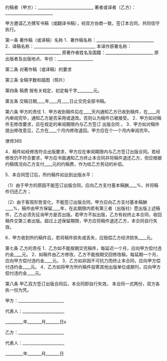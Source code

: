 
 


约稿者（甲方）：____________________________
著者或译者（乙方）：________________________


甲方邀请乙方撰写书稿（或翻译书稿），经双方协商一致，签订本合同，共同信守执行。


第一条  著作稿（或译稿）名称
1．著作稿名称：_____________________________
2．译稿名称：_______________________________
本译作原著名称：____________________________ 
原著作者姓名及国籍：________________________ 
原出版者及出版地点、年份：__________________


第二条  对著作稿（或译稿）的要求


第三条  全稿字数和插图（照片）

第四条  稿费 按有关规定，初定每千字________元。


第五条  交稿日期____年____月____日止交完全部书稿。


第六条  甲方的责任
1．甲方收到稿件后在____天内通知乙方已收到稿件，在____月内审阅完毕，通知乙方是否采用或退改。否则认为稿件已被接受。
2．甲方如对稿件无修改要求，应在规定的审阅期限内与乙方签订
出版合同
。
3．甲方如对稿件提出修改意见，乙方在____个月内修改退回。甲方应在个一个月内审阅完毕。




 
律师365






4．稿件如经修改符合出版要求，甲方应在审阅期限内与乙方签订出版合同。若经修改仍不符合要求，甲方应书面通知乙方终止本合同并将稿件退还乙方，但应根据约稿情况向乙方支付____元的约稿费，作为给乙方劳动的补偿。

5．本合同签订后，所约稿件如达到出版水平：

（1）由于甲方的原因不能签订出版合同，应向乙方支付基本稿酬____%，并将稿件归还乙方；

（2）由于客观形势变化，不能签订出版合同，甲方应向乙方支付基本稿酬____%，稿件由甲方保留____年，在此期限内若有第三者（出版社）愿出版上述稿件，乙方必须先征询甲方是否出版。若甲方不拟出版，乙方有权终止本合同，收回稿件交第三者出版。超过上述保留期限，甲方应将稿件退还乙方，本合同自行失效。

6．甲方收到所约稿件后，若将稿件损失或丢失，应赔偿乙方经济损失____元。




第七条  乙方的责任
1．乙方如不能按期交完稿件，每延迟一个月，应向甲方偿付违约金____元。
2．如稿件由乙方修改，乙方不能按期交回修改稿，每延期一个月，应向甲方偿付违约金____元。
3．乙方如非因不可抗力而终止本合同，应向甲方偿付违约金____元。
4．乙方如将甲方所约稿件投寄其他出版单位或期刊，应向甲方偿付违约金____元。


第八条  甲乙双方签订出版合同后，本合同即自行失效。
本合同一式两份，双方各执一份为凭。


 



 甲方：_______________________
 
代表人：_____________________
 
_________年_______月_______日s
 


 

  乙方：_______________________
  
代表人：_____________________
  
_________年_______月_______日
  

 
  

 
  
 
   
 
   
 
    


    
 

    


    


    
 
 
   
 
  
 
 


